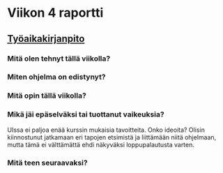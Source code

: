 # Viikon 4 raportti

## [Työaikakirjanpito](./worklog.md)

### Mitä olen tehnyt tällä viikolla?

### Miten ohjelma on edistynyt?

### Mitä opin tällä viikolla?

### Mikä jäi epäselväksi tai tuottanut vaikeuksia?

UIssa ei paljoa enää kurssin mukaisia tavoitteita. Onko ideoita? Olisin kiinnostunut jatkamaan eri tapojen etsimistä ja liittämään niitä ohjelmaan, mutta tämä ei välttämättä ehdi näkyväksi loppupalautusta varten.

### Mitä teen seuraavaksi?
